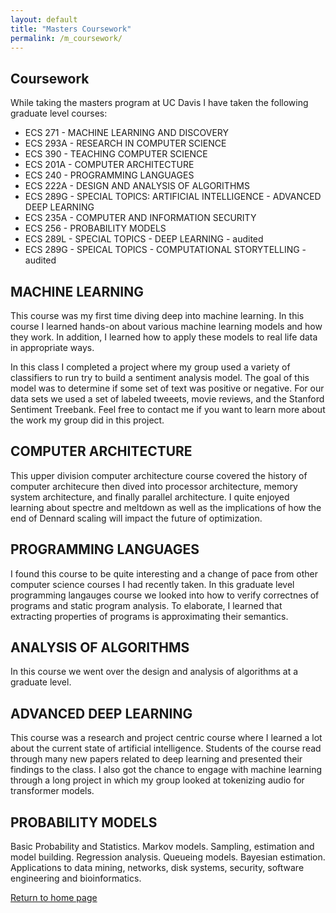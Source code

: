 ```yaml
---
layout: default
title: "Masters Coursework"
permalink: /m_coursework/
---
```


## Coursework

While taking the masters program at UC Davis I have taken the following graduate level courses:

 - ECS 271 - MACHINE LEARNING AND DISCOVERY
 - ECS 293A - RESEARCH IN COMPUTER SCIENCE
 - ECS 390 - TEACHING COMPUTER SCIENCE
 - ECS 201A - COMPUTER ARCHITECTURE
 - ECS 240 - PROGRAMMING LANGUAGES
 - ECS 222A - DESIGN AND ANALYSIS OF ALGORITHMS
 - ECS 289G - SPECIAL TOPICS: ARTIFICIAL INTELLIGENCE - ADVANCED DEEP LEARNING
 - ECS 235A - COMPUTER AND INFORMATION SECURITY
 - ECS 256 - PROBABILITY MODELS
 - ECS 289L - SPECIAL TOPICS - DEEP LEARNING - audited
 - ECS 289G - SPEICAL TOPICS - COMPUTATIONAL STORYTELLING - audited

## MACHINE LEARNING

This course was my first time diving deep into machine learning. In this course I learned hands-on about various machine learning models and how they work.
In addition, I learned how to apply these models to real life data in appropriate ways.

In this class I completed a project where my group used a variety of classifiers to run try to build a sentiment analysis model.
The goal of this model was to determine if some set of text was positive or negative. For our data sets we used a set of labeled tweeets, movie reviews, and the Stanford Sentiment Treebank.
Feel free to contact me if you want to learn more about the work my group did in this project.

## COMPUTER ARCHITECTURE

This upper division computer architecture course covered the history of computer architecure then dived into processor architecture, memory system architecture, and finally parallel architecture.
I quite enjoyed learning about spectre and meltdown as well as the implications of how the end of Dennard scaling will impact the future of optimization.

## PROGRAMMING LANGUAGES

I found this course to be quite interesting and a change of pace from other computer science courses I had recently taken.
In this graduate level programming langauges course we looked into how to verify correctnes of programs and static program analysis.
To elaborate, I learned that extracting properties of programs is approximating their semantics.

## ANALYSIS OF ALGORITHMS

In this course we went over the design and analysis of algorithms at a graduate level.

## ADVANCED DEEP LEARNING

This course was a research and project centric course where I learned a lot about the current state of artificial intelligence.
Students of the course read through many new papers related to deep learning and presented their findings to the class.
I also got the chance to engage with machine learning through a long project in which my group looked at tokenizing audio for transformer models.

## PROBABILITY MODELS

Basic Probability and Statistics.  Markov models. Sampling, estimation and model building. Regression analysis. Queueing models. Bayesian estimation. Applications to data mining, networks, disk systems, security, software engineering and bioinformatics.

[Return to home page](https://axyoung.github.io)

